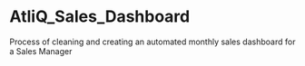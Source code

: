# AtliQ_Sales_Dashboard
Process of cleaning and creating an automated monthly sales dashboard for a Sales Manager
